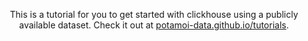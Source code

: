 <p align="center">This is a tutorial for you to get started with clickhouse using a publicly available dataset. Check it out at <a href="https://potamoi-data.github.io/tutorials">potamoi-data.github.io/tutorials</a>.</p>

